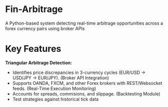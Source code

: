 # Fin-Arbitrage

A Python-based system detecting real-time arbitrage opportunities across a forex currency pairs using broker APIs


# Key Features
**Triangular Arbitrage Detection:**
- Identifies price discrepancies in 3-currency cycles (EUR/USD -> USD/JPY -> EUR/JPY). (Broker API Integration)
- Supports OANDA, FXCM, and other Forex brokers with REST/Websocket feeds. (Real-Time Execution Monitoring)
- Accounts for spreads, commisions, and slippage. (Backtesting Module)
- Test strategies against historical tick data 
 
